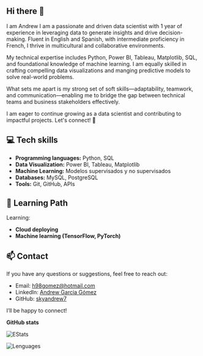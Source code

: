 ## Hi there 👋
I am Andrew I am a passionate and driven data scientist with 1 year of experience in leveraging data to generate insights and drive decision-making. Fluent in English and Spanish, with intermediate proficiency in French, I thrive in multicultural and collaborative environments.

My technical expertise includes Python, Power BI, Tableau, Matplotlib, SQL, and foundational knowledge of machine learning. I am equally skilled in crafting compelling data visualizations and manging predictive models to solve real-world problems.

What sets me apart is my strong set of soft skills—adaptability, teamwork, and communication—enabling me to bridge the gap between technical teams and business stakeholders effectively.

I am eager to continue growing as a data scientist and contributing to impactful projects. Let's connect! 🚀

## 💻 **Tech skills**
- **Programming languages:** Python, SQL  
- **Data Visualization:** Power BI, Tableau, Matplotlib  
- **Machine Learning:** Modelos supervisados y no supervisados  
- **Databases:** MySQL, PostgreSQL  
- **Tools:** Git, GitHub, APIs

## 🌱 **Learning Path**
Learning:  
- **Cloud deploying**  
- **Machine learning (TensorFlow, PyTorch)**  

## 📫 Contact

If you have any questions or suggestions, feel free to reach out:

- Email: h98gomez@hotmail.com
- LinkedIn: [Andrew Garcia Gómez](https://www.linkedin.com/in/andrew-garc%C3%ADa-g%C3%B3mez-98221831a/)
- GitHub: [skyandrew7](https://github.com/skyandrew7)

I’ll be happy to connect!

**GitHub stats**

![EStats](https://github-readme-stats.vercel.app/api?username=skyandrew7&show_icons=true&theme=tokyonight)  

![Lenguages](https://github-readme-stats.vercel.app/api/top-langs/?username=skyandrew7&layout=compact&theme=tokyonight)


<!--
**skyandrew7/skyandrew7** is a ✨ _special_ ✨ repository because its `README.md` (this file) appears on your GitHub profile.

Here are some ideas to get you started:

- 🔭 I’m currently working on ...
- 🌱 I’m currently learning ...
- 👯 I’m looking to collaborate on ...
- 🤔 I’m looking for help with ...
- 💬 Ask me about ...
- 📫 How to reach me: ...
- 😄 Pronouns: ...
- ⚡ Fun fact: ...
-->
